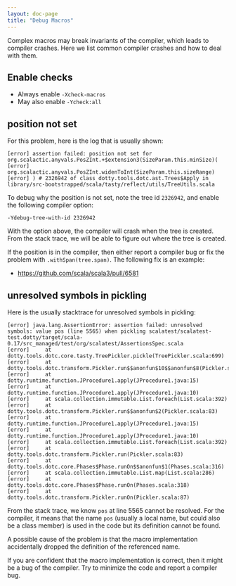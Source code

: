 ```yaml
---
layout: doc-page
title: "Debug Macros"
---
```


Complex macros may break invariants of the compiler, which leads to compiler crashes.
Here we list common compiler crashes and how to deal with them.

## Enable checks

* Always enable `-Xcheck-macros`
* May also enable `-Ycheck:all`

## position not set

For this problem, here is the log that is usually shown:

```
[error] assertion failed: position not set for org.scalactic.anyvals.PosZInt.+$extension3(SizeParam.this.minSize)(
[error]   org.scalactic.anyvals.PosZInt.widenToInt(SizeParam.this.sizeRange)
[error] ) # 2326942 of class dotty.tools.dotc.ast.Trees$Apply in library/src-bootstrapped/scala/tasty/reflect/utils/TreeUtils.scala
```

To debug why the position is not set, note the tree id `2326942`, and enable
the following compiler option:

```
-Ydebug-tree-with-id 2326942
```

With the option above, the compiler will crash when the tree is created. From
the stack trace, we will be able to figure out where the tree is created.

If the position is in the compiler, then either report a compiler bug or
fix the problem with `.withSpan(tree.span)`. The following fix is an example:

- https://github.com/scala/scala3/pull/6581

## unresolved symbols in pickling

Here is the usually stacktrace for unresolved symbols in pickling:

```
[error] java.lang.AssertionError: assertion failed: unresolved symbols: value pos (line 5565) when pickling scalatest/scalatest-test.dotty/target/scala-0.17/src_managed/test/org/scalatest/AssertionsSpec.scala
[error] 	at dotty.tools.dotc.core.tasty.TreePickler.pickle(TreePickler.scala:699)
[error] 	at dotty.tools.dotc.transform.Pickler.run$$anonfun$10$$anonfun$8(Pickler.scala:60)
[error] 	at dotty.runtime.function.JProcedure1.apply(JProcedure1.java:15)
[error] 	at dotty.runtime.function.JProcedure1.apply(JProcedure1.java:10)
[error] 	at scala.collection.immutable.List.foreach(List.scala:392)
[error] 	at dotty.tools.dotc.transform.Pickler.run$$anonfun$2(Pickler.scala:83)
[error] 	at dotty.runtime.function.JProcedure1.apply(JProcedure1.java:15)
[error] 	at dotty.runtime.function.JProcedure1.apply(JProcedure1.java:10)
[error] 	at scala.collection.immutable.List.foreach(List.scala:392)
[error] 	at dotty.tools.dotc.transform.Pickler.run(Pickler.scala:83)
[error] 	at dotty.tools.dotc.core.Phases$Phase.runOn$$anonfun$1(Phases.scala:316)
[error] 	at scala.collection.immutable.List.map(List.scala:286)
[error] 	at dotty.tools.dotc.core.Phases$Phase.runOn(Phases.scala:318)
[error] 	at dotty.tools.dotc.transform.Pickler.runOn(Pickler.scala:87)
```

From the stack trace, we know `pos` at line 5565 cannot be resolved. For the
compiler, it means that the name `pos` (usually a local name, but could also be
a class member) is used in the code but its definition cannot be found.

A possible cause of the problem is that the macro implementation accidentally
dropped the definition of the referenced name.

If you are confident that the macro implementation is correct, then it might be
a bug of the compiler. Try to minimize the code and report a compiler bug.
